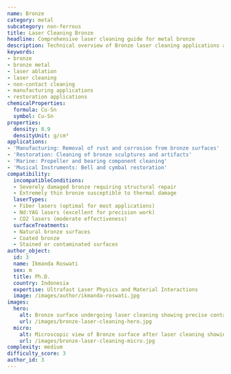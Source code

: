 ```yaml
---
name: Bronze
category: metal
subcategory: non-ferrous
title: Laser Cleaning Bronze
headline: Comprehensive laser cleaning guide for metal bronze
description: Technical overview of Bronze laser cleaning applications and parameters
keywords:
- bronze
- bronze metal
- laser ablation
- laser cleaning
- non-contact cleaning
- manufacturing applications
- restoration applications
chemicalProperties:
  formula: Cu-Sn
  symbol: Cu-Sn
properties:
  density: 8.9
  densityUnit: g/cm³
applications:
- 'Manufacturing: Removal of rust and corrosion from bronze surfaces'
- 'Restoration: Cleaning of bronze sculptures and artifacts'
- 'Marine: Propeller and bearing component cleaning'
- 'Musical Instruments: Bell and cymbal restoration'
compatibility:
  incompatibleConditions:
  - Severely damaged bronze requiring structural repair
  - Extremely thin bronze susceptible to thermal damage
  laserTypes:
  - Fiber lasers (optimal for most applications)
  - Nd:YAG lasers (excellent for precision work)
  - CO2 lasers (moderate effectiveness)
  surfaceTreatments:
  - Natural bronze surfaces
  - Coated bronze
  - Stained or contaminated surfaces
author_object:
  id: 3
  name: Ikmanda Roswati
  sex: m
  title: Ph.D.
  country: Indonesia
  expertise: Ultrafast Laser Physics and Material Interactions
  image: /images/author/ikmanda-roswati.jpg
images:
  hero:
    alt: Bronze surface undergoing laser cleaning showing precise contamination removal
    url: /images/bronze-laser-cleaning-hero.jpg
  micro:
    alt: Microscopic view of Bronze surface after laser cleaning showing detailed surface structure
    url: /images/bronze-laser-cleaning-micro.jpg
complexity: medium
difficulty_score: 3
author_id: 3
---
```

